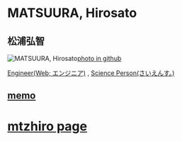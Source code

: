 # MATSUURA, Hirosato

## 松浦弘智
<img src="http://hirosato.info/wp-content/uploads/2018/07/Portrait05.jpg" alt="MATSUURA, Hirosato" /><a href="https://avatars0.githubusercontent.com/u/12418924?s=400&v=4">photo in github</a>

<a href="http://rck.jp">Engineer(Web; エンジニア)</a> ,   <a href="http://opennotebook.org">Science Person(さいえんす。)</a>

## <a href="https://mtzhiro.github.io/a/i18">memo</a> 

# <a href="https://mtzhiro.github.io/indexpage">mtzhiro page</a>

